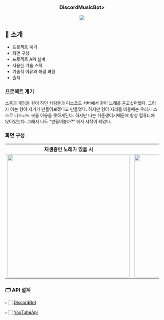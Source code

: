 <div align="center">
  
### DiscordMusicBot>

[<img src="https://img.shields.io/badge/프로젝트 기간-2025.01.08~2025.01.20.-green?style=flat&logo=&logoColor=white" />]()

</div> 

## 📝 소개

- 프로젝트 계기
- 화면 구성
- 프로젝트 API 설계
- 사용한 기술 스택
- 기술적 이유와 해결 과정
- 출처

### 프로젝트 계기
소통과 게임을 같이 하던 사람들과 디스코드 서버에서 같이 노래를 듣고싶어했다. 그러자 아는 형이 자기가 만들어보겠다고 만들었다. 하지만 형이 자리를 비울때는 우리가 스스로 디스코드 봇을 이용을 못하게된다. 하지만 나는 취준생이기때문에 항상 컴퓨터에 앉아있는다. 그래서 나도 "만들어볼까?" 에서 시작이 되었다.


### 화면 구성
|재생중인 노래가 있을 시|재생중인 노래가 없을 시|
|:---:|:---:|
|<img src="https://github.com/Kyuk99/ReadmeImage/blob/main/%EC%97%90%EC%8B%9C2.PNG" width="400"/>|<img src="https://github.com/Kyuk99/ReadmeImage/blob/main/%EB%85%B8%EB%9E%98%EA%B0%80%20%EC%9E%AC%EC%83%9Dx.PNG" width="400"/>|


### 🗂️ API 설계

👉🏻 [DiscordBot](https://discord.com/developers/applications)


👉🏻 [YouTubeApi](https://console.cloud.google.com/)
